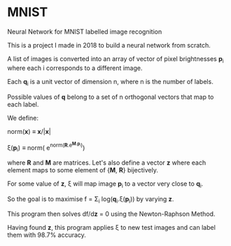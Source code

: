 # MNIST
Neural Network for MNIST labelled image recognition

This is a project I made in 2018 to build a neural network from scratch.

A list of images is converted into an array of vector of pixel brightnesses __p__<sub>i</sub> where each i corresponds to a different image.

Each __q__<sub>i</sub> is a unit vector of dimension n, where n is the number of labels.

Possible values of __q__ belong to a set of n orthogonal vectors that map to each label.

We define:

norm(__x__) ≡ __x__/|__x__|

ξ(__p__<sub>i</sub>) ≡ norm( e<sup>norm(__R__.e<sup>__M__.__p__<sub>i</sub></sup>)</sup>)

where __R__ and __M__ are matrices. Let's also define a vector **z** where each element maps to some element of {__M__, __R__} bijectively.

For some value of **z**, ξ will map image __p__<sub>i</sub> to a vector very close to __q__<sub>i</sub>.

So the goal is to maximise f = Σ<sub>i</sub> log(__q__<sub>i</sub>.ξ(__p__<sub>i</sub>)) by varying __z__.

This program then solves df/d**z** = 0 using the Newton-Raphson Method.

Having found **z**, this program applies ξ to new test images and can label them with 98.7% accuracy.
